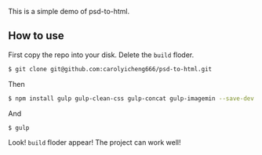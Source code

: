 ﻿This is a simple demo of psd-to-html.

## How to use

First copy the repo into your disk. Delete the `build` floder.

```bash
$ git clone git@github.com:carolyicheng666/psd-to-html.git
```

Then 

```bash
$ npm install gulp gulp-clean-css gulp-concat gulp-imagemin --save-dev
```

And

```bash
$ gulp
```

Look! `build` floder appear! The project can work well!

